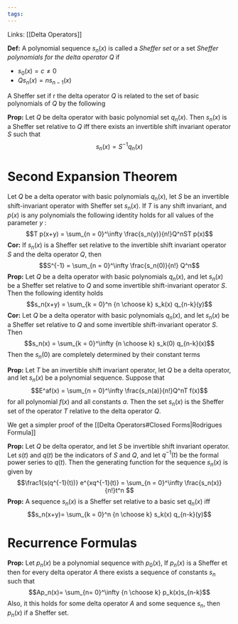 ```yaml
---
tags:
---
```

Links: [[Delta Operators]]

**Def:** A polynomial sequence $s_n(x)$ is called a *Sheffer set* or a set *Sheffer polynomials for the delta operator* $Q$ if
- $s_0(x) = c \ne 0$
- $Qs_n(x) = ns_{n-1}(x)$

A Sheffer set if r the delta operator $Q$ is related to the set of basic polynomials of $Q$ by the following

**Prop:** Let $Q$ be delta operator with basic polynomial set $q_n(x)$. Then $s_n(x)$ is a Sheffer set relative to $Q$ iff there exists an invertible shift invariant operator $S$ such that $$s_n(x) = S^{-1}q_n(x)$$
# Second Expansion Theorem
Let $Q$ be a delta operator with basic polynomials $q_n(x)$, let $S$ be an invertible shift-invariant operator with Sheffer set $s_n(x)$. If $T$ is any shift invariant, and $p(x)$ is any polynomials the following identity holds for all values of the parameter $y$ : $$T p(x+y) = \sum_{n = 0}^\infty \frac{s_n(y)}{n!}Q^nST p(x)$$
**Cor:** If $s_n(x)$ is a Sheffer set relative to the invertible shift invariant operator $S$ and the delta operator $Q$, then $$S^{-1} = \sum_{n = 0}^\infty \frac{s_n(0)}{n!} Q^n$$
**Prop:** Let $Q$ be a delta operator with basic polynomials $q_n(x)$, and let $s_n(x)$ be a Sheffer set relative to $Q$ and some invertible shift-invariant operator $S$. Then the following identity holds $$s_n(x+y) = \sum_{k = 0}^n {n \choose k} s_k(x) q_{n-k}(y)$$
**Cor:** Let $Q$ be a delta operator with basic polynomials $q_n(x)$, and let $s_n(x)$ be a Sheffer set relative to $Q$ and some invertible shift-invariant operator $S$. Then $$s_n(x) = \sum_{k = 0}^\infty {n \choose k} s_k(0) q_{n-k}(x)$$Then the $s_n(0)$ are completely determined by their constant terms

**Prop:** Let $T$ be an invertible shift invariant operator, let $Q$ be a delta operator, and let $s_n(x)$ be a polynomial sequence. Suppose that $$E^af(x) = \sum_{n  = 0}^\infty \frac{s_n(a)}{n!}Q^nT f(x)$$for all polynomial $f(x)$ and all constants $a$. Then the set $s_n(x)$ is the Sheffer set of the operator $T$ relative to the delta operator $Q$. 

We get a simpler proof of the [[Delta Operators#Closed Forms|Rodrigues Formula]] 

**Prop:** Let $Q$ be delta operator, and let $S$ be invertible shift invariant operator. Let $s(t)$ and $q(t)$ be the indicators of $S$ and $Q$, and let $q^{-1}(t)$ be the formal power series to $q(t)$. Then the generating function for the sequence $s_n(x)$ is given by $$\frac1{s(q^{-1}(t))} e^{xq^{-1}(t)} = \sum_{n = 0}^\infty \frac{s_n(x)}{n!}t^n $$
**Prop:** A sequence $s_n(x)$ is a Sheffer set relative to a basic set $q_n(x)$ iff $$s_n(x+y)= \sum_{k = 0}^n {n \choose k} s_k(x) q_{n-k}(y)$$
# Recurrence Formulas

**Prop:** Let $p_n(x)$ be a polynomial sequence with $p_0(x)$, If $p_n(x)$ is a Sheffer et then for every delta operator $A$ there exists a sequence of constants $s_n$ such that $$Ap_n(x)= \sum_{n= 0}^\infty {n \choose k} p_k(x)s_{n-k}$$Also, it this holds for some delta operator $A$ and some sequence $s_n$, then $p_n(x)$ if a Sheffer set. 